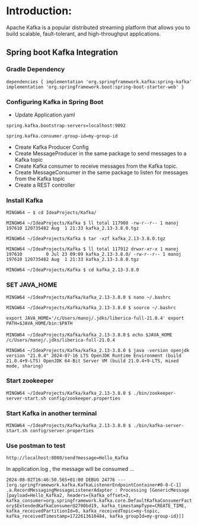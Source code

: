 # Introduction:
Apache Kafka is a popular distributed streaming platform that allows you to build scalable, fault-tolerant, and high-throughput applications.

## Spring boot Kafka Integration

### Gradle Dependency
`dependencies {
implementation 'org.springframework.kafka:spring-kafka'
implementation 'org.springframework.boot:spring-boot-starter-web'
}`

### Configuring Kafka in Spring Boot
- Update Application.yaml

`spring.kafka.bootstrap-servers=localhost:9092`

`spring.kafka.consumer.group-id=my-group-id`

- Create Kafka Producer Config
- Create MessageProducer in the same package to send messages to a Kafka topic
- Create Kafka consumer to receive messages from the Kafka topic.
- Create MessageConsumer in the same package to listen for messages from the Kafka topic
- Create a REST controller

### Install Kafka
`MINGW64 ~
$ cd IdeaProjects/Kafka/`

`MINGW64 ~/IdeaProjects/Kafka
$ ll
total 117908
-rw-r--r-- 1 manoj 197610 120735482 Aug  1 21:33 kafka_2.13-3.8.0.tgz`

`MINGW64 ~/IdeaProjects/Kafka
$ tar -xzf kafka_2.13-3.8.0.tgz`

`MINGW64 ~/IdeaProjects/Kafka
$ ll
total 117912
drwxr-xr-x 1 manoj 197610         0 Jul 23 09:09 kafka_2.13-3.8.0/
-rw-r--r-- 1 manoj 197610 120735482 Aug  1 21:33 kafka_2.13-3.8.0.tgz`

`MINGW64 ~/IdeaProjects/Kafka
$ cd kafka_2.13-3.8.0`

### SET JAVA_HOME

`MINGW64 ~/IdeaProjects/Kafka/kafka_2.13-3.8.0
$ nano ~/.bashrc`

`MINGW64 ~/IdeaProjects/Kafka/kafka_2.13-3.8.0
$ source ~/.bashrc`

`export JAVA_HOME='/c/Users/manoj/.jdks/liberica-full-21.0.4'
export PATH=$JAVA_HOME/bin:$PATH`

`MINGW64 ~/IdeaProjects/Kafka/kafka_2.13-3.8.0`
`$ echo $JAVA_HOME
/c/Users/manoj/.jdks/liberica-full-21.0.4`

`MINGW64 ~/IdeaProjects/Kafka/kafka_2.13-3.8.0
$ java -version
openjdk version "21.0.4" 2024-07-16 LTS
OpenJDK Runtime Environment (build 21.0.4+9-LTS)
OpenJDK 64-Bit Server VM (build 21.0.4+9-LTS, mixed mode, sharing)`

###  Start zookeeper
`MINGW64 ~/IdeaProjects/Kafka/kafka_2.13-3.8.0
$ ./bin/zookeeper-server-start.sh config/zookeeper.properties`

### Start Kafka in another terminal

`MINGW64 ~/IdeaProjects/Kafka/kafka_2.13-3.8.0
$ ./bin/kafka-server-start.sh config/server.properties`

### Use postman to test
`http://localhost:8080/send?message=Hello_Kafka`

In application.log , the message will be consumed ...

`2024-08-02T16:46:50.565+01:00 DEBUG 24776 --- [org.springframework.kafka.KafkaListenerEndpointContainer#0-0-C-1] .a.RecordMessagingMessageListenerAdapter : Processing [GenericMessage [payload=Hello_Kafka2, headers={kafka_offset=3, kafka_consumer=org.springframework.kafka.core.DefaultKafkaConsumerFactory$ExtendedKafkaConsumer@2700bd19, kafka_timestampType=CREATE_TIME, kafka_receivedPartitionId=0, kafka_receivedTopic=my-topic, kafka_receivedTimestamp=1722613610484, kafka_groupId=my-group-id}]]`
